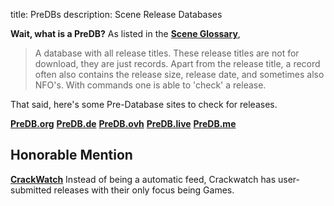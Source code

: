 title: PreDBs
description: Scene Release Databases

**Wait, what is a PreDB?**
As listed in the [**Scene Glossary**](https://ripped.guide/Scene/scene-glossary/), 
> A database with all release titles. These release titles are not for download, they are just records. Apart from the release title, a record often also contains the release size, release date, and sometimes also NFO's. With commands one is able to 'check' a release.

That said, here's some Pre-Database sites to check for releases.

**[PreDB.org](https://www.predb.org/)**
**[PreDB.de](https://predb.de/)**
**[PreDB.ovh](https://predb.ovh/)**
**[PreDB.live](https://predb.live/)**
**[PreDB.me](https://predb.me/)**

## Honorable Mention
**[CrackWatch](https://crackwatch.com/)**
Instead of being a automatic feed, Crackwatch has user-submitted releases with their only focus being Games.
